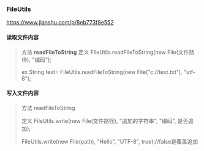 ### FileUtils

https://www.jianshu.com/p/8eb773f8e552

#### 读取文件内容

>方法	**readFileToString**
>定义	FileUtils.readFileToString(new File(文件路径), "编码");
>
>ex 	  String text= FileUtils.readFileToString(new File("c://text.txt"), "utf-8");

#### 写入文件内容

>方法	readFileToString
>
>定义	FileUtils.write(new File(文件路径), "追加的字符串", "编码", 是否追加);
>
>FileUtils.write(new File(path), "Hello", "UTF-8", true);//false是覆盖追加



